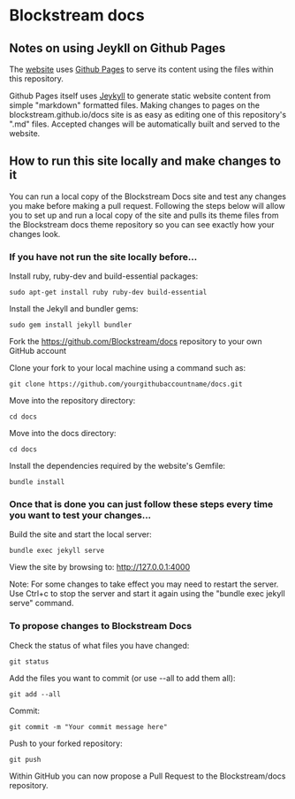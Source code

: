 # Blockstream docs

## Notes on using Jeykll on Github Pages

The [website](https://blockstream.github.io/docs) uses [Github Pages](https://pages.github.com/) to serve its content using the files within this repository.

Github Pages itself uses [Jeykyll](https://jekyllrb.com/) to generate static website content from simple "markdown" formatted files. Making changes to pages on the blockstream.github.io/docs site is as easy as editing one of this repository's ".md" files. Accepted changes will be automatically built and served to the website. 

## How to run this site locally and make changes to it

You can run a local copy of the Blockstream Docs site and test any changes you make before making a pull request. Following the steps below will allow you to set up and run a local copy of the site and pulls its theme files from the Blockstream docs theme repository so you can see exactly how your changes look.

### If you have not run the site locally before...

Install ruby, ruby-dev and build-essential packages:

~~~~
sudo apt-get install ruby ruby-dev build-essential
~~~~

Install the Jekyll and bundler gems:

~~~~
sudo gem install jekyll bundler
~~~~

Fork the https://github.com/Blockstream/docs repository to your own GitHub account

Clone your fork to your local machine using a command such as:

~~~~
git clone https://github.com/yourgithubaccountname/docs.git
~~~~

Move into the repository directory:

~~~~
cd docs
~~~~

Move into the docs directory:

~~~~
cd docs
~~~~


Install the dependencies required by the website's Gemfile:

~~~~
bundle install
~~~~

### Once that is done you can just follow these steps every time you want to test your changes...

Build the site and start the local server:

~~~~
bundle exec jekyll serve 
~~~~

View the site by browsing to: http://127.0.0.1:4000

Note: For some changes to take effect you may need to restart the server. Use Ctrl+c to stop the server and start it again using the "bundle exec jekyll serve" command.

### To propose changes to Blockstream Docs

Check the status of what files you have changed:

~~~~
git status
~~~~

Add the files you want to commit (or use --all to add them all):

~~~~
git add --all
~~~~

Commit:

~~~~
git commit -m "Your commit message here"
~~~~

Push to your forked repository:

~~~~
git push
~~~~

Within GitHub you can now propose a Pull Request to the Blockstream/docs repository.
